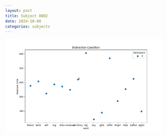 ```yaml
---
layout: post
title: Subject 8002
date: 2024-10-08
categories: subjects
---
```


![](data/8002/run-7/8002_rt_acc_fuzzy_delay.png)
